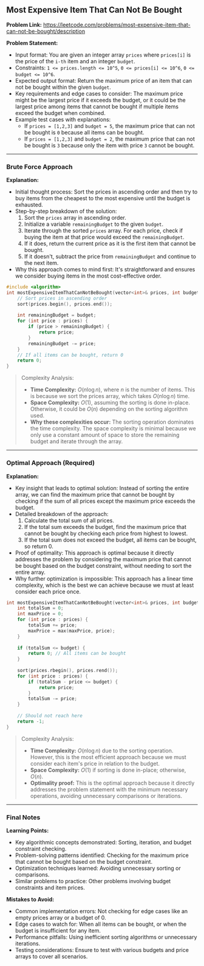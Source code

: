 ## Most Expensive Item That Can Not Be Bought
**Problem Link:** https://leetcode.com/problems/most-expensive-item-that-can-not-be-bought/description

**Problem Statement:**
- Input format: You are given an integer array `prices` where `prices[i]` is the price of the `i-th` item and an integer `budget`.
- Constraints: `1 <= prices.length <= 10^5`, `0 <= prices[i] <= 10^6`, `0 <= budget <= 10^6`.
- Expected output format: Return the maximum price of an item that can not be bought within the given `budget`.
- Key requirements and edge cases to consider: The maximum price might be the largest price if it exceeds the budget, or it could be the largest price among items that cannot be bought if multiple items exceed the budget when combined.
- Example test cases with explanations:
  - If `prices = [1,2,3]` and `budget = 5`, the maximum price that can not be bought is `0` because all items can be bought.
  - If `prices = [1,2,3]` and `budget = 2`, the maximum price that can not be bought is `3` because only the item with price `3` cannot be bought.

---

### Brute Force Approach
**Explanation:**
- Initial thought process: Sort the prices in ascending order and then try to buy items from the cheapest to the most expensive until the budget is exhausted.
- Step-by-step breakdown of the solution: 
  1. Sort the `prices` array in ascending order.
  2. Initialize a variable `remainingBudget` to the given `budget`.
  3. Iterate through the sorted `prices` array. For each price, check if buying the item at that price would exceed the `remainingBudget`.
  4. If it does, return the current price as it is the first item that cannot be bought.
  5. If it doesn't, subtract the price from `remainingBudget` and continue to the next item.
- Why this approach comes to mind first: It's straightforward and ensures we consider buying items in the most cost-effective order.

```cpp
#include <algorithm>
int mostExpensiveItemThatCanNotBeBought(vector<int>& prices, int budget) {
    // Sort prices in ascending order
    sort(prices.begin(), prices.end());
    
    int remainingBudget = budget;
    for (int price : prices) {
        if (price > remainingBudget) {
            return price;
        }
        remainingBudget -= price;
    }
    // If all items can be bought, return 0
    return 0;
}
```

> Complexity Analysis:
> - **Time Complexity:** $O(n \log n)$, where $n$ is the number of items. This is because we sort the prices array, which takes $O(n \log n)$ time.
> - **Space Complexity:** $O(1)$, assuming the sorting is done in-place. Otherwise, it could be $O(n)$ depending on the sorting algorithm used.
> - **Why these complexities occur:** The sorting operation dominates the time complexity. The space complexity is minimal because we only use a constant amount of space to store the remaining budget and iterate through the array.

---

### Optimal Approach (Required)
**Explanation:**
- Key insight that leads to optimal solution: Instead of sorting the entire array, we can find the maximum price that cannot be bought by checking if the sum of all prices except the maximum price exceeds the budget.
- Detailed breakdown of the approach:
  1. Calculate the total sum of all prices.
  2. If the total sum exceeds the budget, find the maximum price that cannot be bought by checking each price from highest to lowest.
  3. If the total sum does not exceed the budget, all items can be bought, so return 0.
- Proof of optimality: This approach is optimal because it directly addresses the problem by considering the maximum price that cannot be bought based on the budget constraint, without needing to sort the entire array.
- Why further optimization is impossible: This approach has a linear time complexity, which is the best we can achieve because we must at least consider each price once.

```cpp
int mostExpensiveItemThatCanNotBeBought(vector<int>& prices, int budget) {
    int totalSum = 0;
    int maxPrice = 0;
    for (int price : prices) {
        totalSum += price;
        maxPrice = max(maxPrice, price);
    }
    
    if (totalSum <= budget) {
        return 0; // All items can be bought
    }
    
    sort(prices.rbegin(), prices.rend());
    for (int price : prices) {
        if (totalSum - price <= budget) {
            return price;
        }
        totalSum -= price;
    }
    
    // Should not reach here
    return -1;
}
```

> Complexity Analysis:
> - **Time Complexity:** $O(n \log n)$ due to the sorting operation. However, this is the most efficient approach because we must consider each item's price in relation to the budget.
> - **Space Complexity:** $O(1)$ if sorting is done in-place; otherwise, $O(n)$.
> - **Optimality proof:** This is the optimal approach because it directly addresses the problem statement with the minimum necessary operations, avoiding unnecessary comparisons or iterations.

---

### Final Notes

**Learning Points:**
- Key algorithmic concepts demonstrated: Sorting, iteration, and budget constraint checking.
- Problem-solving patterns identified: Checking for the maximum price that cannot be bought based on the budget constraint.
- Optimization techniques learned: Avoiding unnecessary sorting or comparisons.
- Similar problems to practice: Other problems involving budget constraints and item prices.

**Mistakes to Avoid:**
- Common implementation errors: Not checking for edge cases like an empty prices array or a budget of 0.
- Edge cases to watch for: When all items can be bought, or when the budget is insufficient for any item.
- Performance pitfalls: Using inefficient sorting algorithms or unnecessary iterations.
- Testing considerations: Ensure to test with various budgets and price arrays to cover all scenarios.